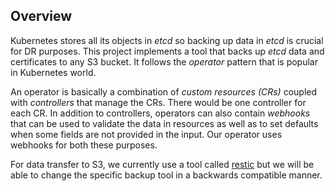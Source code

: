 ## Overview

Kubernetes stores all its objects in *etcd* so backing up data in
*etcd* is crucial for DR purposes. This project implements a tool that
backs up *etcd* data and certificates to any S3 bucket. It follows the
*operator* pattern that is popular in Kubernetes world.

An operator is basically a combination of *custom resources (CRs)*
coupled with *controllers* that manage the CRs. There would be one
controller for each CR. In addition to controllers, operators can also
contain *webhooks* that can be used to validate the data in resources
as well as to set defaults when some fields are not provided in the
input. Our operator uses webhooks for both these purposes.

For data transfer to S3, we currently use a tool called
[restic](https://restic.net) but we will be able to change the specific
backup tool in a backwards compatible manner.
